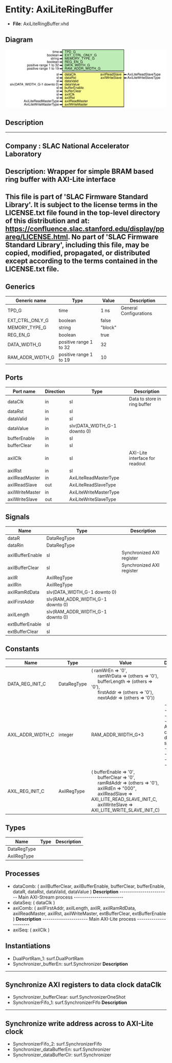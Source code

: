 # Entity: AxiLiteRingBuffer

- **File**: AxiLiteRingBuffer.vhd
## Diagram

![Diagram](AxiLiteRingBuffer.svg "Diagram")
## Description

-----------------------------------------------------------------------------
 Company    : SLAC National Accelerator Laboratory
-----------------------------------------------------------------------------
 Description: Wrapper for simple BRAM based ring buffer with AXI-Lite interface
-----------------------------------------------------------------------------
 This file is part of 'SLAC Firmware Standard Library'.
 It is subject to the license terms in the LICENSE.txt file found in the
 top-level directory of this distribution and at:
    https://confluence.slac.stanford.edu/display/ppareg/LICENSE.html.
 No part of 'SLAC Firmware Standard Library', including this file,
 may be copied, modified, propagated, or distributed except according to
 the terms contained in the LICENSE.txt file.
-----------------------------------------------------------------------------
## Generics

| Generic name     | Type                   | Value   | Description             |
| ---------------- | ---------------------- | ------- | ----------------------- |
| TPD_G            | time                   | 1 ns    | General Configurations  |
| EXT_CTRL_ONLY_G  | boolean                | false   |                         |
| MEMORY_TYPE_G    | string                 | "block" |                         |
| REG_EN_G         | boolean                | true    |                         |
| DATA_WIDTH_G     | positive range 1 to 32 | 32      |                         |
| RAM_ADDR_WIDTH_G | positive range 1 to 19 | 10      |                         |
## Ports

| Port name       | Direction | Type                         | Description                    |
| --------------- | --------- | ---------------------------- | ------------------------------ |
| dataClk         | in        | sl                           | Data to store in ring buffer   |
| dataRst         | in        | sl                           |                                |
| dataValid       | in        | sl                           |                                |
| dataValue       | in        | slv(DATA_WIDTH_G-1 downto 0) |                                |
| bufferEnable    | in        | sl                           |                                |
| bufferClear     | in        | sl                           |                                |
| axilClk         | in        | sl                           | AXI-Lite interface for readout |
| axilRst         | in        | sl                           |                                |
| axilReadMaster  | in        | AxiLiteReadMasterType        |                                |
| axilReadSlave   | out       | AxiLiteReadSlaveType         |                                |
| axilWriteMaster | in        | AxiLiteWriteMasterType       |                                |
| axilWriteSlave  | out       | AxiLiteWriteSlaveType        |                                |
## Signals

| Name             | Type                             | Description                |
| ---------------- | -------------------------------- | -------------------------- |
| dataR            | DataRegType                      |                            |
| dataRin          | DataRegType                      |                            |
| axilBufferEnable | sl                               |  Synchronized AXI register |
| axilBufferClear  | sl                               |  Synchronized AXI register |
| axilR            | AxilRegType                      |                            |
| axilRin          | AxilRegType                      |                            |
| axilRamRdData    | slv(DATA_WIDTH_G-1 downto 0)     |                            |
| axilFirstAddr    | slv(RAM_ADDR_WIDTH_G-1 downto 0) |                            |
| axilLength       | slv(RAM_ADDR_WIDTH_G-1 downto 0) |                            |
| extBufferEnable  | sl                               |                            |
| extBufferClear   | sl                               |                            |
## Constants

| Name              | Type        | Value                                                                                                                                                                                                                                                                                                                                                                                                                             | Description                                                                                   |
| ----------------- | ----------- | --------------------------------------------------------------------------------------------------------------------------------------------------------------------------------------------------------------------------------------------------------------------------------------------------------------------------------------------------------------------------------------------------------------------------------- | --------------------------------------------------------------------------------------------- |
| DATA_REG_INIT_C   | DataRegType |  (       ramWrEn      => '0',<br><span style="padding-left:20px">       ramWrData    => (others => '0'),<br><span style="padding-left:20px">       bufferLength => (others => '0'),<br><span style="padding-left:20px">       firstAddr    => (others => '0'),<br><span style="padding-left:20px">       nextAddr     => (others => '0'))                                                                                         |                                                                                               |
| AXIL_ADDR_WIDTH_C | integer     |  RAM_ADDR_WIDTH_G+3                                                                                                                                                                                                                                                                                                                                                                                                               | ------------------------------  AXI-Lite clock domain signals ------------------------------  |
| AXIL_REG_INIT_C   | AxilRegType |  (       bufferEnable   => '0',<br><span style="padding-left:20px">       bufferClear    => '0',<br><span style="padding-left:20px">       ramRdAddr      => (others => '0'),<br><span style="padding-left:20px">       axilRdEn       => "000",<br><span style="padding-left:20px">       axilReadSlave  => AXI_LITE_READ_SLAVE_INIT_C,<br><span style="padding-left:20px">       axilWriteSlave => AXI_LITE_WRITE_SLAVE_INIT_C) |                                                                                               |
## Types

| Name        | Type | Description |
| ----------- | ---- | ----------- |
| DataRegType |      |             |
| AxilRegType |      |             |
## Processes
- dataComb: ( axilBufferClear, axilBufferEnable, bufferClear, bufferEnable, dataR, dataRst,
                       dataValid, dataValue )
**Description**
------------------------  Main AXI-Stream process ------------------------ 
- dataSeq: ( dataClk )
- axiComb: ( axilFirstAddr, axilLength, axilR, axilRamRdData, axilReadMaster, axilRst,
                      axilWriteMaster, extBufferClear, extBufferEnable )
**Description**
----------------------  Main AXI-Lite process ---------------------- 
- axiSeq: ( axilClk )
## Instantiations

- DualPortRam_1: surf.DualPortRam
- Synchronizer_bufferEn: surf.Synchronizer
**Description**
-----------------------------
 Synchronize AXI registers to data clock dataClk
-----------------------------

- Synchronizer_bufferClear: surf.SynchronizerOneShot
- SynchronizerFifo_1: surf.SynchronizerFifo
**Description**
---------------------------------------------------
 Synchronize write address across to AXI-Lite clock
---------------------------------------------------

- SynchronizerFifo_2: surf.SynchronizerFifo
- Synchronizer_dataBufferEn: surf.Synchronizer
- Synchronizer_dataBufferClr: surf.Synchronizer
